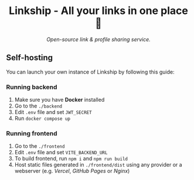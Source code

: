<h1 align="center">Linkship - All your links in one place 🚀</h1>

<p align="center">
    <em>Open-source link & profile sharing service.</em>
</p>

## Self-hosting

You can launch your own instance of Linkship by following this guide:

### Running backend

1. Make sure you have **Docker** installed
2. Go to the ```./backend```
3. Edit ```.env``` file and set ```JWT_SECRET```
4. Run ```docker compose up```

### Running frontend

1. Go to the ```./frontend```
2. Edit ```.env``` file and set ```VITE_BACKEND_URL```
3. To build frontend, run ```npm i``` and ```npm run build```
4. Host static files generated in ```./frontend/dist``` using any provider or a webserver (e.g. *Vercel*, *GitHub Pages* or *Nginx*)
